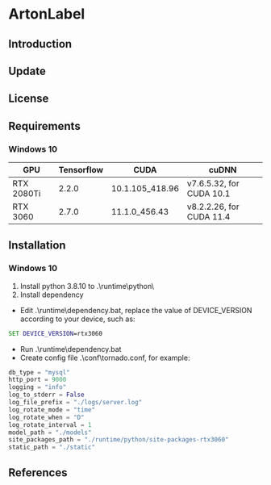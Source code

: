 # ArtonLabel

## Introduction

## Update

## License

## Requirements
### Windows 10
|GPU|Tensorflow|CUDA|cuDNN|
|---|----------|----|-----|
|RTX 2080Ti|2.2.0|10.1.105_418.96|v7.6.5.32, for CUDA 10.1|
|RTX 3060|2.7.0|11.1.0_456.43|v8.2.2.26, for CUDA 11.4|

## Installation
### Windows 10
1. Install python 3.8.10 to .\runtime\python\
2. Install dependency
* Edit .\runtime\dependency.bat, replace the value of DEVICE_VERSION according to your device, such as:
```cmd
SET DEVICE_VERSION=rtx3060
```
* Run .\runtime\dependency.bat
* Create config file .\conf\tornado.conf, for example:
```python
db_type = "mysql"
http_port = 9000
logging = "info"
log_to_stderr = False
log_file_prefix = "./logs/server.log"
log_rotate_mode = "time"
log_rotate_when = "D"
log_rotate_interval = 1
model_path = "./models"
site_packages_path = "./runtime/python/site-packages-rtx3060"
static_path = "./static"
```
## References
